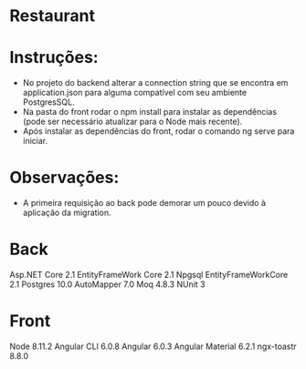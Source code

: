 # Restaurant

# Instruções: 
- No projeto do backend alterar a connection string que se encontra em application.json para alguma compatível com seu ambiente PostgresSQL.
- Na pasta do front rodar o npm install para instalar as dependências (pode ser necessário atualizar para o Node mais recente).
- Após instalar as dependências do front, rodar o comando ng serve para iniciar.

# Observações:
- A primeira requisição ao back pode demorar um pouco devido à aplicação da migration.

# Back
Asp.NET Core 2.1
EntityFrameWork Core 2.1
Npgsql EntityFrameWorkCore 2.1
Postgres 10.0
AutoMapper 7.0
Moq 4.8.3
NUnit 3

# Front
Node 8.11.2
Angular CLI 6.0.8
Angular 6.0.3
Angular Material 6.2.1
ngx-toastr 8.8.0

